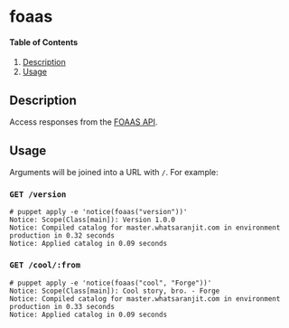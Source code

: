 # foaas

#### Table of Contents

1. [Description](#description)
1. [Usage](#usage)

## Description

Access responses from the [FOAAS API](http://foaas.com/).

## Usage

Arguments will be joined into a URL with ```/```.  For example:

### ```GET /version```
~~~
# puppet apply -e 'notice(foaas("version"))'
Notice: Scope(Class[main]): Version 1.0.0
Notice: Compiled catalog for master.whatsaranjit.com in environment production in 0.32 seconds
Notice: Applied catalog in 0.09 seconds
~~~

### ```GET /cool/:from```
~~~
# puppet apply -e 'notice(foaas("cool", "Forge"))'
Notice: Scope(Class[main]): Cool story, bro. - Forge
Notice: Compiled catalog for master.whatsaranjit.com in environment production in 0.33 seconds
Notice: Applied catalog in 0.09 seconds
~~~
